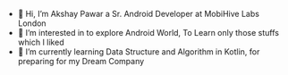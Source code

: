 - 👋 Hi, I’m Akshay Pawar a Sr. Android Developer at MobiHive Labs London
- 👀 I’m interested in to explore Android World, To Learn only those stuffs which I liked
- 🌱 I’m currently learning Data Structure and Algorithm in Kotlin, for preparing for my Dream Company
